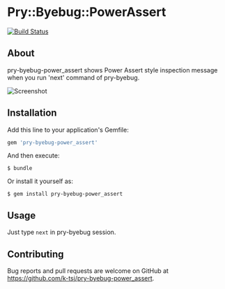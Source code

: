 # Pry::Byebug::PowerAssert

[![Build Status](https://secure.travis-ci.org/k-tsj/power_assert.png?branch=master)](http://travis-ci.org/k-tsj/pry-byebug-power_assert)

## About
pry-byebug-power_assert shows Power Assert style inspection message when you run 'next' command of pry-byebug.

![Screenshot](https://raw.githubusercontent.com/wiki/k-tsj/pry-byebug-power_assert/images/screenshot.png)

## Installation

Add this line to your application's Gemfile:

```ruby
gem 'pry-byebug-power_assert'
```

And then execute:

    $ bundle

Or install it yourself as:

    $ gem install pry-byebug-power_assert

## Usage

Just type `next` in pry-byebug session.

## Contributing

Bug reports and pull requests are welcome on GitHub at https://github.com/k-tsj/pry-byebug-power_assert.

